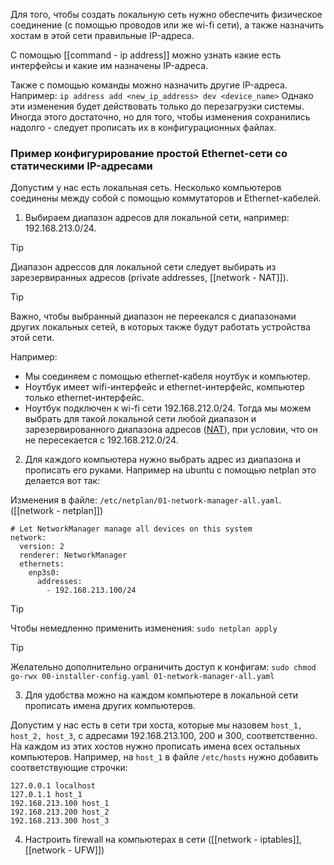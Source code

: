 Для того, чтобы создать локальную сеть нужно обеспечить физическое соединение (с помощью проводов или же wi-fi сети), а также назначить хостам в этой сети правильные IP-адреса.

С помощью [[command - ip address]] можно узнать какие есть интерфейсы и какие им назначены IP-адреса. 

Также с помощью команды можно назначить другие IP-адреса. Например:
`ip address add <new_ip_address> dev <device_name>`
Однако эти изменения будет действовать только до перезагрузки системы. Иногда этого достаточно, но для того, чтобы изменения сохранились надолго - следует прописать их в конфигурационных файлах.

### Пример конфигурирование простой Ethernet-сети со статическими IP-адресами

Допустим у нас есть локальная сеть. Несколько компьютеров соединены между собой с помощью коммутаторов и Ethernet-кабелей.

1. Выбираем диапазон адресов для локальной сети, например: 192.168.213.0/24. 

>[!tip]
>Диапазон адрессов для локальной сети следует выбирать из зарезервиранных адресов (private addresses, [[network - NAT]]).

>[!tip]
>Важно, чтобы выбранный диапазон не переекался с диапазонами других локальных сетей, в которых также будут работать устройства этой сети.

Например:
- Мы соединяем с помощью ethernet-кабеля ноутбук и компьютер.
- Ноутбук имеет wifi-интерфейс и ethernet-интерфейс, компьютер только ethernet-интерфейс.
- Ноутбук подключен к wi-fi сети 192.168.212.0/24.
Тогда мы можем выбрать для такой локальной сети любой диапазон и зарезервированного диапазона адресов ([NAT](app://obsidian.md/NAT)), при условии, что он не пересекается с 192.168.212.0/24.

2. Для каждого компьютера нужно выбрать адрес из диапазона и прописать его руками. Например на ubuntu с помощью netplan это делается вот так:

Изменения в файле: `/etc/netplan/01-network-manager-all.yaml`. ([[network - netplan]])
```
# Let NetworkManager manage all devices on this system
network:
  version: 2
  renderer: NetworkManager
  ethernets:
    enp3s0:
      addresses:
        - 192.168.213.100/24

```

>[!tip]
>Чтобы немедленно применить изменения: `sudo netplan apply`

>[!tip]
>Желательно дополнительно ограничить доступ к конфигам:
>`sudo chmod go-rwx 00-installer-config.yaml 01-network-manager-all.yaml`

3. Для удобства можно на каждом компьютере в локальной сети прописать имена других компьютеров.

Допустим у нас есть в сети три хоста, которые мы назовем `host_1, host_2, host_3`, с адресами 192.168.213.100, 200 и 300, соответственно. На каждом из этих хостов нужно прописать имена всех остальных компьютеров. Например, на `host_1` в файле `/etc/hosts` нужно добавить соответствующие строчки:
```
127.0.0.1 localhost
127.0.1.1 host_1
192.168.213.100 host_1
192.168.213.200 host_2
192.168.213.300 host_3
```

4. Настроить firewall на компьютерах в сети ([[network - iptables]], [[network - UFW]])
